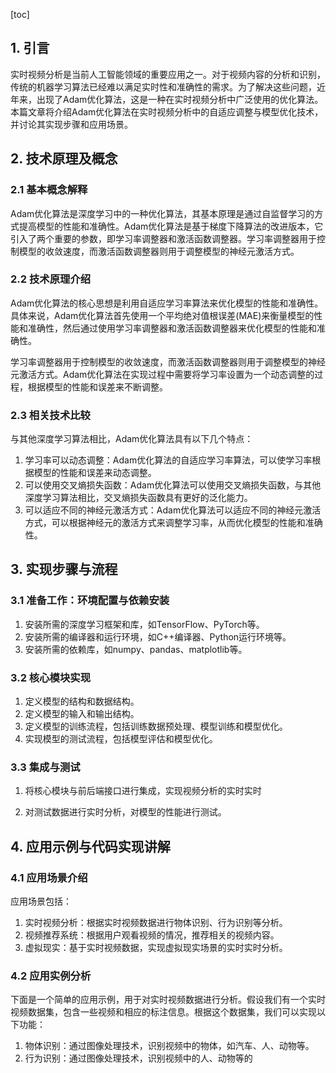 
[toc]                    
                
                
## 1. 引言

实时视频分析是当前人工智能领域的重要应用之一。对于视频内容的分析和识别，传统的机器学习算法已经难以满足实时性和准确性的需求。为了解决这些问题，近年来，出现了Adam优化算法，这是一种在实时视频分析中广泛使用的优化算法。本篇文章将介绍Adam优化算法在实时视频分析中的自适应调整与模型优化技术，并讨论其实现步骤和应用场景。

## 2. 技术原理及概念

### 2.1 基本概念解释

Adam优化算法是深度学习中的一种优化算法，其基本原理是通过自监督学习的方式提高模型的性能和准确性。Adam优化算法是基于梯度下降算法的改进版本，它引入了两个重要的参数，即学习率调整器和激活函数调整器。学习率调整器用于控制模型的收敛速度，而激活函数调整器则用于调整模型的神经元激活方式。

### 2.2 技术原理介绍

Adam优化算法的核心思想是利用自适应学习率算法来优化模型的性能和准确性。具体来说，Adam优化算法首先使用一个平均绝对值根误差(MAE)来衡量模型的性能和准确性，然后通过使用学习率调整器和激活函数调整器来优化模型的性能和准确性。

学习率调整器用于控制模型的收敛速度，而激活函数调整器则用于调整模型的神经元激活方式。Adam优化算法在实现过程中需要将学习率设置为一个动态调整的过程，根据模型的性能和误差来不断调整。

### 2.3 相关技术比较

与其他深度学习算法相比，Adam优化算法具有以下几个特点：

1. 学习率可以动态调整：Adam优化算法的自适应学习率算法，可以使学习率根据模型的性能和误差来动态调整。
2. 可以使用交叉熵损失函数：Adam优化算法可以使用交叉熵损失函数，与其他深度学习算法相比，交叉熵损失函数具有更好的泛化能力。
3. 可以适应不同的神经元激活方式：Adam优化算法可以适应不同的神经元激活方式，可以根据神经元的激活方式来调整学习率，从而优化模型的性能和准确性。

## 3. 实现步骤与流程

### 3.1 准备工作：环境配置与依赖安装

1. 安装所需的深度学习框架和库，如TensorFlow、PyTorch等。
2. 安装所需的编译器和运行环境，如C++编译器、Python运行环境等。
3. 安装所需的依赖库，如numpy、pandas、matplotlib等。

### 3.2 核心模块实现

1. 定义模型的结构和数据结构。
2. 定义模型的输入和输出结构。
3. 定义模型的训练流程，包括训练数据预处理、模型训练和模型优化。
4. 实现模型的测试流程，包括模型评估和模型优化。

### 3.3 集成与测试

1. 将核心模块与前后端接口进行集成，实现视频分析的实时实时

2. 对测试数据进行实时分析，对模型的性能进行测试。

## 4. 应用示例与代码实现讲解

### 4.1 应用场景介绍

应用场景包括：

1. 实时视频分析：根据实时视频数据进行物体识别、行为识别等分析。
2. 视频推荐系统：根据用户观看视频的情况，推荐相关的视频内容。
3. 虚拟现实：基于实时视频数据，实现虚拟现实场景的实时实时分析。

### 4.2 应用实例分析

下面是一个简单的应用示例，用于对实时视频数据进行分析。假设我们有一个实时视频数据集，包含一些视频和相应的标注信息。根据这个数据集，我们可以实现以下功能：

1. 物体识别：通过图像处理技术，识别视频中的物体，如汽车、人、动物等。
2. 行为识别：通过图像处理技术，识别视频中的人、动物等的

